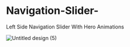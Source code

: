 # Navigation-Slider-
Left Side Navigation Slider With Hero Animations 


![Untitled design (5)](https://github.com/Bhavin8289/Navigation-Slider-/assets/105209903/228d9823-438d-4433-804b-5069a849480e)
